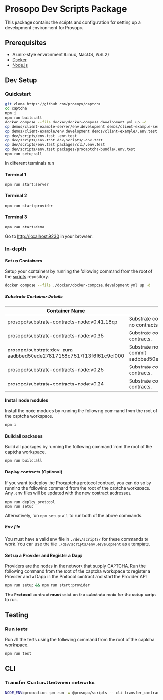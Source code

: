 # Prosopo Dev Scripts Package

This package contains the scripts and configuration for setting up a development environment for Prosopo.

## Prerequisites

-   A unix-style environment (Linux, MacOS, WSL2)
-   [Docker](https://docs.docker.com/get-docker/)
-   [Node.js](https://nodejs.org/en/download/)

## Dev Setup

### Quickstart

```bash
git clone https://github.com/prosopo/captcha
cd captcha
npm i
npm run build:all
docker compose --file docker/docker-compose.development.yml up -d
cp demos/client-example-server/env.development demos/client-example-server/.env.test
cp demos/client-example/env.development demos/client-example/.env.test
cp dev/scripts/env.test .env.test
cp dev/scripts/env.test dev/scripts/.env.test
cp dev/scripts/env.test packages/cli/.env.test
cp dev/scripts/env.test packages/procaptcha-bundle/.env.test
npm run setup:all
```

In different terminals run

#### Terminal 1

```bash
npm run start:server
```

#### Terminal 2

```bash
npm run start:provider
```

#### Terminal 3

```bash
npm run start:demo
```

Go to [http://localhost:9230](http://localhost:3001) in your browser.

### In-depth

#### Set up Containers

Setup your containers by running the following command from the root of
the [scripts](https://github.com/prosopo/scripts) repository.

```bash
docker compose --file ./docker/docker-compose.development.yml up -d
```

##### Substrate Container Details

| Container Name                                                      | Description                                                                                   |
|---------------------------------------------------------------------|-----------------------------------------------------------------------------------------------|
| prosopo/substrate-contracts-node:v0.41.18dp                         | Substrate contracts node version 0.41.18dp with no contracts. 18 decimal places.              |
| prosopo/substrate-contracts-node:v0.35                              | Substrate contracts node version 0.35 with no contracts.                                      |
| prosopo/substrate:dev-aura-aadbbed50ede27817158c7517f13f6f61c9cf000 | Substrate node with pre-deployed protocol at commit aadbbed50ede27817158c7517f13f6f61c9cf000. |
| prosopo/substrate-contracts-node:v0.25                              | Substrate contracts node version 0.25 with no contracts.                                      |
| prosopo/substrate-contracts-node:v0.24                              | Substrate contracts node version 0.24 with no contracts.                                      |

#### Install node modules

Install the node modules by running the following command from the root of the captcha workspace.

```bash
npm i
```

#### Build all packages

Build all packages by running the following command from the root of the captcha workspace.

```bash
npm run build:all
```

#### Deploy contracts (Optional)

If you want to deploy the Procaptcha protocol contract, you can do so by running the following command from the root
of the captcha workspace. Any .env files will be updated with the new contract addresses.

```bash
npm run deploy_protocol
npm run setup
```

Alternatively, run `npm setup:all` to run both of the above commands.

##### Env file

You must have a valid env file in `./dev/scripts/` for these commands to work. You can use the
file `./dev/scripts/env.development` as a template.

#### Set up a Provider and Register a Dapp

Providers are the nodes in the network that supply CAPTCHA. Run the following command from the root of the captcha
workspace to register a Provider and a Dapp in the Protocol contract and start the Provider API.

```bash
npm run setup && npm run start:provider
```

The **Protocol**  contract **must** exist on the substrate node for the setup script to run.

## Testing

### Run tests

Run all the tests using the following command from the root of the captcha workspace.

```bash
npm run test
```

## CLI

### Transfer Contract between networks

```bash
NODE_ENV=production npm run -w @prosopo/scripts -- cli transfer_contract --transfer-from '{"network":"rococo", "address":"..."}' --transfer-dapps=true --transfer-providers=true
```
